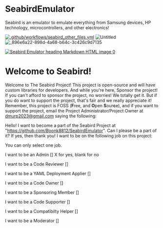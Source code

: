 # SeabirdEmulator
Seabird is an emulator to emulate everything from Samsung devices, HP technology, microcontrollers, and other electronics!

[![.github/workflows/seabird_other_files.yml](https://github.com/Boonk8812/SeabirdEmulator/actions/workflows/seabird_other_files.yml/badge.svg)](https://github.com/Boonk8812/SeabirdEmulator/actions/workflows/seabird_other_files.yml)
![Untitled](https://github.com/Boonk8812/SeabirdEmulator/assets/111024718/1736adcc-f348-4c43-ae04-6096e86716e7)
![_896e6a22-898d-4a68-b64c-3c426c9d7135](https://github.com/Boonk8812/SeabirdEmulator/assets/111024718/00e0278f-0b84-45fa-8d1b-1e25cbb1fd4e)

<p><a href="https://ibb.co/8b15hnz"><img src="https://i.ibb.co/1MFqSYs/Untitled34334324623784687326ff9f7c0287a.png" alt="Seabird Emulator heading Markdown HTML image 0" border="0"></a></p>

# Welcome to Seabird!

Welcome to The Seabird Project! This project is open-source and will have custom libraries for developers. And while you're here, Sponsor the project! If you can't afford to sponsor the project, no worries! We totally get it. But if you do want to support the project, that's fair and we really appreciate it! Remember, this project is FOSS (**F**ree, and **O**pen **S**our**c**e), and if you want to support the project, email the Project Administrator/Project Owner at dmurp2023@gmail.com saying the following:

Hello! I want to become a part of the Seabird Project at "https://github.com/Boonk8812/SeabirdEmulator". 
Can I please be a part of it? If yes, then thank you!
I want to be on the following job on this project:

  You can only select one job.
  
  I want to be an Admin                               [] X for yes, blank for no

  
  I want to be a Code Reviewer                        []

  
  I want to be a YAML Deployment Applier              []

  
  I want to be a Code Owner                           []

  
  I want to be a Sponsoring Member                    []

  
  I want to be a Code Supporter                       []

  
  I want to be a Compatibilty Helper                  []

  
  I want to be a Moderator                            []
  
  
